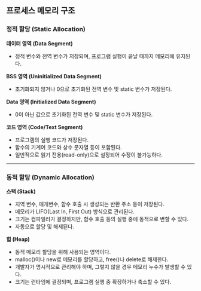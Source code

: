 ## 프로세스 메모리 구조
### 정적 할당 (Static Allocation)
**데이터 영역 (Data Segment)**
* 정적 변수와 전역 변수가 저장되며, 프로그램 실행이 끝날 때까지 메모리에 유지된다.

**BSS 영역 (Uninitialized Data Segment)**
* 초기화되지 않거나 0으로 초기화된 전역 변수 및 static 변수가 저장된다.

**Data 영역 (Initialized Data Segment)**
* 0이 아닌 값으로 초기화된 전역 변수 및 static 변수가 저장된다.

**코드 영역 (Code/Text Segment)**
* 프로그램의 실행 코드가 저장된다.
* 함수의 기계어 코드와 상수 문자열 등이 포함된다.
* 일반적으로 읽기 전용(read-only)으로 설정되어 수정이 불가능하다.

- - -

### 동적 할당 (Dynamic Allocation)
**스택 (Stack)**
* 지역 변수, 매개변수, 함수 호출 시 생성되는 반환 주소 등이 저장된다. 
* 메모리가 LIFO(Last In, First Out) 방식으로 관리된다. 
* 크기는 컴파일러가 결정하지만, 함수 호출 등의 실행 중에 동적으로 변할 수 있다. 
* 자동으로 할당 및 해제된다.

**힙 (Heap)**
* 동적 메모리 할당을 위해 사용되는 영역이다. 
* malloc()이나 new로 메모리를 할당하고, free()나 delete로 해제한다. 
* 개발자가 명시적으로 관리해야 하며, 그렇지 않을 경우 메모리 누수가 발생할 수 있다. 
* 크기는 런타임에 결정되며, 프로그램 실행 중 확장하거나 축소할 수 있다.
